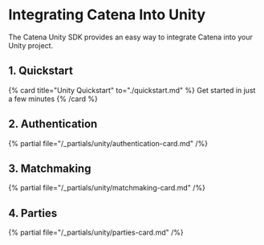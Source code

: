 # Integrating Catena Into Unity

The Catena Unity SDK provides an easy way to integrate Catena into your Unity project.

## 1. Quickstart
{% card title="Unity Quickstart" to="./quickstart.md" %}
    Get started in just a few minutes
{% /card %}

## 2. Authentication
{% partial file="/_partials/unity/authentication-card.md" /%}

## 3. Matchmaking
{% partial file="/_partials/unity/matchmaking-card.md" /%}

## 4. Parties
{% partial file="/_partials/unity/parties-card.md" /%}